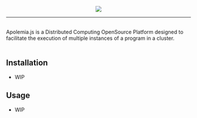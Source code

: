 <div align="center">
  <img src="./webApp/res/apolemia_brand.png"><br>
</div>

---------------------
<br>
Apolemia.js is a Distributed Computing OpenSource Platform designed to facilitate
the execution of multiple instances of a program in a cluster.

<br>
<br>

## Installation

- WIP

## Usage

- WIP

